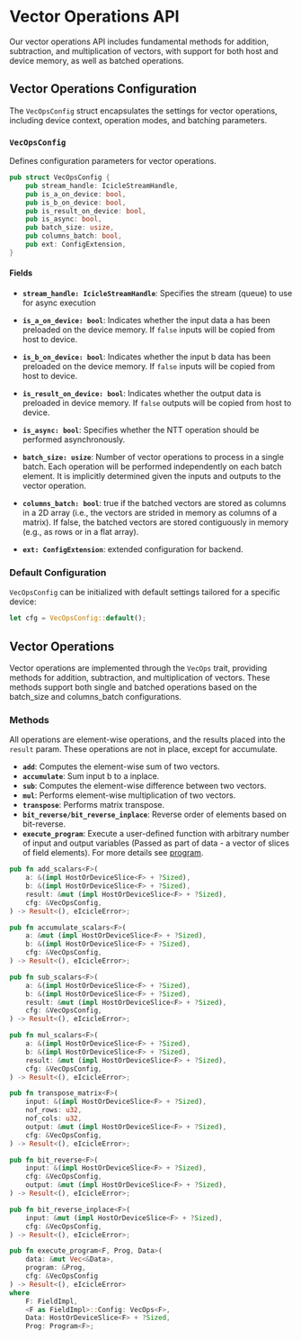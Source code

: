 # Vector Operations API

Our vector operations API includes fundamental methods for addition, subtraction, and multiplication of vectors, with support for both host and device memory, as well as batched operations.

## Vector Operations Configuration

The `VecOpsConfig` struct encapsulates the settings for vector operations, including device context, operation modes, and batching parameters.

### `VecOpsConfig`

Defines configuration parameters for vector operations.

```rust
pub struct VecOpsConfig {
    pub stream_handle: IcicleStreamHandle,
    pub is_a_on_device: bool,
    pub is_b_on_device: bool,
    pub is_result_on_device: bool,
    pub is_async: bool,
    pub batch_size: usize,
    pub columns_batch: bool,
    pub ext: ConfigExtension,
}
```

#### Fields

- **`stream_handle: IcicleStreamHandle`**: Specifies the stream (queue) to use for async execution
- **`is_a_on_device: bool`**: Indicates whether the input data a has been preloaded on the device memory. If `false` inputs will be copied from host to device.
- **`is_b_on_device: bool`**: Indicates whether the input b data has been preloaded on the device memory. If `false` inputs will be copied from host to device.
- **`is_result_on_device: bool`**: Indicates whether the output data is preloaded in device memory. If `false` outputs will be copied from host to device.
- **`is_async: bool`**: Specifies whether the NTT operation should be performed asynchronously.
- **`batch_size: usize`**: Number of vector operations to process in a single batch. Each operation will be performed independently on each batch element. It is implicitly determined given the inputs and outputs to the vector operation.
- **`columns_batch: bool`**: true if the batched vectors are stored as columns in a 2D array (i.e., the vectors are strided in memory as columns of a matrix). If false, the batched vectors are stored contiguously in memory (e.g., as rows or in a flat array).

- **`ext: ConfigExtension`**: extended configuration for backend.

### Default Configuration

`VecOpsConfig` can be initialized with default settings tailored for a specific device:

```rust
let cfg = VecOpsConfig::default();
```

## Vector Operations

Vector operations are implemented through the `VecOps` trait, providing methods for addition, subtraction, and multiplication of vectors. These methods support both single and batched operations based on the batch_size and columns_batch configurations.

### Methods

All operations are element-wise operations, and the results placed into the `result` param. These operations are not in place, except for accumulate.

- **`add`**: Computes the element-wise sum of two vectors.
- **`accumulate`**: Sum input b to a inplace.
- **`sub`**: Computes the element-wise difference between two vectors.
- **`mul`**: Performs element-wise multiplication of two vectors.
- **`transpose`**: Performs matrix transpose.
- **`bit_reverse/bit_reverse_inplace`**: Reverse order of elements based on bit-reverse.
- **`execute_program`**: Execute a user-defined function with arbitrary number of input and output variables (Passed as part of data - a vector of slices of field elements). For more details see [program](./program.md).



```rust
pub fn add_scalars<F>(
    a: &(impl HostOrDeviceSlice<F> + ?Sized),
    b: &(impl HostOrDeviceSlice<F> + ?Sized),
    result: &mut (impl HostOrDeviceSlice<F> + ?Sized),
    cfg: &VecOpsConfig,
) -> Result<(), eIcicleError>;

pub fn accumulate_scalars<F>(
    a: &mut (impl HostOrDeviceSlice<F> + ?Sized),
    b: &(impl HostOrDeviceSlice<F> + ?Sized),
    cfg: &VecOpsConfig,
) -> Result<(), eIcicleError>;

pub fn sub_scalars<F>(
    a: &(impl HostOrDeviceSlice<F> + ?Sized),
    b: &(impl HostOrDeviceSlice<F> + ?Sized),
    result: &mut (impl HostOrDeviceSlice<F> + ?Sized),
    cfg: &VecOpsConfig,
) -> Result<(), eIcicleError>;

pub fn mul_scalars<F>(
    a: &(impl HostOrDeviceSlice<F> + ?Sized),
    b: &(impl HostOrDeviceSlice<F> + ?Sized),
    result: &mut (impl HostOrDeviceSlice<F> + ?Sized),
    cfg: &VecOpsConfig,
) -> Result<(), eIcicleError>;

pub fn transpose_matrix<F>(
    input: &(impl HostOrDeviceSlice<F> + ?Sized),
    nof_rows: u32,
    nof_cols: u32,
    output: &mut (impl HostOrDeviceSlice<F> + ?Sized),
    cfg: &VecOpsConfig,
) -> Result<(), eIcicleError>;

pub fn bit_reverse<F>(
    input: &(impl HostOrDeviceSlice<F> + ?Sized),
    cfg: &VecOpsConfig,
    output: &mut (impl HostOrDeviceSlice<F> + ?Sized),
) -> Result<(), eIcicleError>;

pub fn bit_reverse_inplace<F>(
    input: &mut (impl HostOrDeviceSlice<F> + ?Sized),
    cfg: &VecOpsConfig,
) -> Result<(), eIcicleError>;

pub fn execute_program<F, Prog, Data>(
    data: &mut Vec<&Data>,
    program: &Prog,
    cfg: &VecOpsConfig
) -> Result<(), eIcicleError>
where
    F: FieldImpl,
    <F as FieldImpl>::Config: VecOps<F>,
    Data: HostOrDeviceSlice<F> + ?Sized,
    Prog: Program<F>;
```